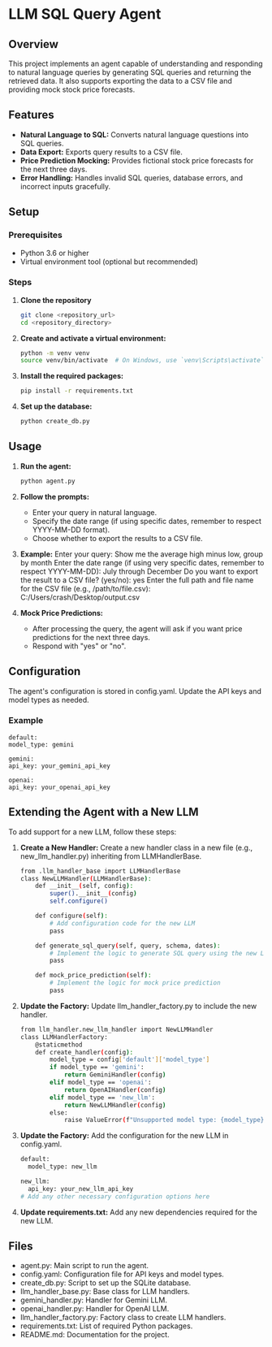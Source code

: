 # LLM SQL Query Agent

## Overview

This project implements an agent capable of understanding and responding to natural language queries by generating SQL queries and returning the retrieved data. It also supports exporting the data to a CSV file and providing mock stock price forecasts.

## Features

- **Natural Language to SQL:** Converts natural language questions into SQL queries.
- **Data Export:** Exports query results to a CSV file.
- **Price Prediction Mocking:** Provides fictional stock price forecasts for the next three days.
- **Error Handling:** Handles invalid SQL queries, database errors, and incorrect inputs gracefully.

## Setup

### Prerequisites

- Python 3.6 or higher
- Virtual environment tool (optional but recommended)

### Steps

1. **Clone the repository**
   ```bash
   git clone <repository_url>
   cd <repository_directory>

2. **Create and activate a virtual environment:**
   ```bash
   python -m venv venv
   source venv/bin/activate  # On Windows, use `venv\Scripts\activate`

3. **Install the required packages:**
   ```bash
   pip install -r requirements.txt

4. **Set up the database:**
   ```bash
   python create_db.py

## Usage

1. **Run the agent:**
   ```bash
   python agent.py

2. **Follow the prompts:**
    - Enter your query in natural language.
    - Specify the date range (if using specific dates, remember to respect YYYY-MM-DD format).
    - Choose whether to export the results to a CSV file.

3. **Example:**
   Enter your query: Show me the average high minus low, group by month
   Enter the date range (if using very specific dates, remember to respect YYYY-MM-DD): July through December 
   Do you want to export the result to a CSV file? (yes/no): yes
   Enter the full path and file name for the CSV file (e.g., /path/to/file.csv): C:/Users/crash/Desktop/output.csv

4. **Mock Price Predictions:**
   - After processing the query, the agent will ask if you want price predictions for the next three days.
   - Respond with "yes" or "no".

## Configuration
The agent's configuration is stored in config.yaml. Update the API keys and model types as needed.

### Example 
    default:
    model_type: gemini

    gemini:
    api_key: your_gemini_api_key

    openai:
    api_key: your_openai_api_key


## Extending the Agent with a New LLM
To add support for a new LLM, follow these steps:
1. **Create a New Handler:**
   Create a new handler class in a new file (e.g., new_llm_handler.py) inheriting from LLMHandlerBase.
    ```bash
    from .llm_handler_base import LLMHandlerBase
    class NewLLMHandler(LLMHandlerBase):
        def __init__(self, config):
            super().__init__(config)
            self.configure()

        def configure(self):
            # Add configuration code for the new LLM
            pass

        def generate_sql_query(self, query, schema, dates):
            # Implement the logic to generate SQL query using the new LLM
            pass

        def mock_price_prediction(self):
            # Implement the logic for mock price prediction
            pass

2. **Update the Factory:**
Update llm_handler_factory.py to include the new handler.
    ```bash
    from llm_handler.new_llm_handler import NewLLMHandler
    class LLMHandlerFactory:
        @staticmethod
        def create_handler(config):
            model_type = config['default']['model_type']
            if model_type == 'gemini':
                return GeminiHandler(config)
            elif model_type == 'openai':
                return OpenAIHandler(config)
            elif model_type == 'new_llm':
                return NewLLMHandler(config)
            else:
                raise ValueError(f"Unsupported model type: {model_type}")

3. **Update the Factory:**
Add the configuration for the new LLM in config.yaml.
    ```bash
    default:
      model_type: new_llm

    new_llm:
      api_key: your_new_llm_api_key
    # Add any other necessary configuration options here

4. **Update requirements.txt:**
Add any new dependencies required for the new LLM.

## Files
 - agent.py: Main script to run the agent.
 - config.yaml: Configuration file for API keys and model types.
 - create_db.py: Script to set up the SQLite database.
 - llm_handler_base.py: Base class for LLM handlers.
 - gemini_handler.py: Handler for Gemini LLM.
 - openai_handler.py: Handler for OpenAI LLM.
 - llm_handler_factory.py: Factory class to create LLM handlers.
 - requirements.txt: List of required Python packages.
 - README.md: Documentation for the project.